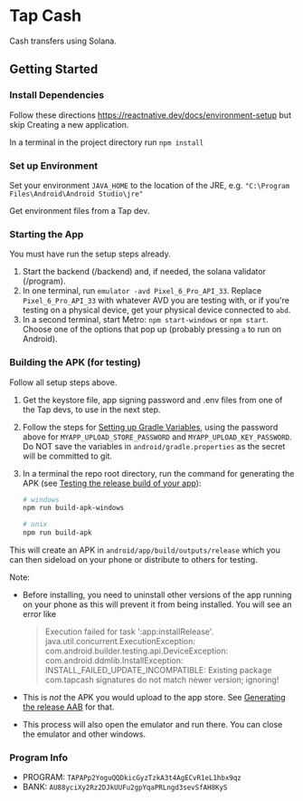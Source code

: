 # Tap Cash
Cash transfers using Solana.

## Getting Started

### Install Dependencies
Follow these directions https://reactnative.dev/docs/environment-setup but skip Creating a new application.

In a terminal in the project directory run `npm install`


### Set up Environment
Set your environment `JAVA_HOME` to the location of the JRE, e.g. `"C:\Program Files\Android\Android Studio\jre"`

Get environment files from a Tap dev.


### Starting the App
You must have run the setup steps already.

1. Start the backend (/backend) and, if needed, the solana validator (/program).
2. In one terminal, run `emulator -avd Pixel_6_Pro_API_33`. Replace `Pixel_6_Pro_API_33` with whatever AVD you are testing with, or if you're
testing on a physical device, get your physical device connected to `abd`.
3. In a second terminal, start Metro: `npm start-windows` or `npm start`.
Choose one of the options that pop up (probably pressing `a` to run on Android).


### Building the APK (for testing)
Follow all setup steps above.

1. Get the keystore file, app signing password and .env files from
one of the Tap devs, to use in the next step.
2. Follow the steps for
[Setting up Gradle Variables](https://reactnative.dev/docs/signed-apk-android#setting-up-gradle-variables),
using the password above for `MYAPP_UPLOAD_STORE_PASSWORD` and `MYAPP_UPLOAD_KEY_PASSWORD`. Do NOT save the variables in `android/gradle.properties` as the secret will be committed to git.
3. In a terminal the repo root directory, run the command for generating the APK
 (see [Testing the release build of your app](https://reactnative.dev/docs/signed-apk-android#testing-the-release-build-of-your-app)):

    ```bash
    # windows
    npm run build-apk-windows

    # unix
    npm run build-apk
    ```

This will create an APK in `android/app/build/outputs/release` which you can then
sideload on your phone or distribute to others for testing.

Note:
- Before installing, you need to uninstall other versions of the
app running on your phone as this will prevent it from being installed.
You will see an error like

    > Execution failed for task ':app:installRelease'.
    > java.util.concurrent.ExecutionException: com.android.builder.testing.api.DeviceException: com.android.ddmlib.InstallException: INSTALL_FAILED_UPDATE_INCOMPATIBLE: Existing package com.tapcash signatures do not match newer version; ignoring!

- This is _not_ the APK you would upload to the app store. See [Generating the release AAB](https://reactnative.dev/docs/signed-apk-android#generating-the-release-aab) for that.
- This process will also open the emulator and run there.
You can close the emulator and other windows.

### Program Info
- PROGRAM: `TAPAPp2YoguQQDkicGyzTzkA3t4AgECvR1eL1hbx9qz`
- BANK: `AU88yciXy2Rz2DJkUUFu2gpYqaPRLngd3sevSfAH8KyS`
